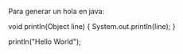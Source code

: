 Para  generar un hola en java:


void println(Object line) {
    System.out.println(line);
}

println("Hello World");